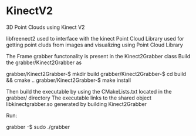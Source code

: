 # KinectV2
3D Point Clouds using Kinect V2 

libfreenect2 used to interface with the kinect
Point Cloud Library used for getting point cluds from images and visualizing
using Point Cloud Library

The Frame grabber functonality is present in the Kinect2Grabber class
Build the grabber/Kinect2Grabber as

grabber/Kinect2Grabber-$ mkdir build
grabber/Kinect2Grabber-$ cd build && cmake ..
grabber/Kinect2Grabber-$ make install

Then build the executable by using the CMakeLists.txt located in the grabber/ directory
The executable links to the shared object libkinectgrabber.so generated by building Kinect2Grabber

Run: 

grabber -$ sudo ./grabber
